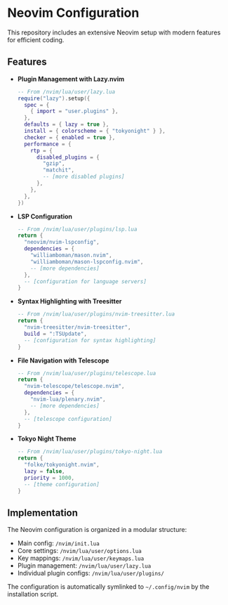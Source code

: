 # Neovim Configuration

This repository includes an extensive Neovim setup with modern features for efficient coding.

## Features

* **Plugin Management with Lazy.nvim**
  ```lua
  -- From /nvim/lua/user/lazy.lua
  require("lazy").setup({
    spec = {
      { import = "user.plugins" },
    },
    defaults = { lazy = true },
    install = { colorscheme = { "tokyonight" } },
    checker = { enabled = true },
    performance = {
      rtp = {
        disabled_plugins = {
          "gzip",
          "matchit",
          -- [more disabled plugins]
        },
      },
    },
  })
  ```

* **LSP Configuration**
  ```lua
  -- From /nvim/lua/user/plugins/lsp.lua
  return {
    "neovim/nvim-lspconfig",
    dependencies = {
      "williamboman/mason.nvim",
      "williamboman/mason-lspconfig.nvim",
      -- [more dependencies]
    },
    -- [configuration for language servers]
  }
  ```

* **Syntax Highlighting with Treesitter**
  ```lua
  -- From /nvim/lua/user/plugins/nvim-treesitter.lua
  return {
    "nvim-treesitter/nvim-treesitter",
    build = ":TSUpdate",
    -- [configuration for syntax highlighting]
  }
  ```

* **File Navigation with Telescope**
  ```lua
  -- From /nvim/lua/user/plugins/telescope.lua
  return {
    "nvim-telescope/telescope.nvim",
    dependencies = {
      "nvim-lua/plenary.nvim",
      -- [more dependencies]
    },
    -- [telescope configuration]
  }
  ```

* **Tokyo Night Theme**
  ```lua
  -- From /nvim/lua/user/plugins/tokyo-night.lua
  return {
    "folke/tokyonight.nvim",
    lazy = false,
    priority = 1000,
    -- [theme configuration]
  }
  ```

## Implementation

The Neovim configuration is organized in a modular structure:
- Main config: `/nvim/init.lua` 
- Core settings: `/nvim/lua/user/options.lua`
- Key mappings: `/nvim/lua/user/keymaps.lua`
- Plugin management: `/nvim/lua/user/lazy.lua`
- Individual plugin configs: `/nvim/lua/user/plugins/`

The configuration is automatically symlinked to `~/.config/nvim` by the installation script.